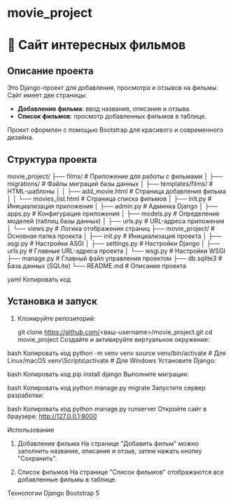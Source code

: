 # movie_project
# 🎥 Сайт интересных фильмов

## Описание проекта
Это Django-проект для добавления, просмотра и отзывов на фильмы.  
Сайт имеет две страницы:  
- **Добавление фильма**: ввод названия, описания и отзыва.  
- **Список фильмов**: просмотр добавленных фильмов в таблице.  

Проект оформлен с помощью Bootstrap для красивого и современного дизайна.



## Структура проекта

movie_project/ ├── films/ # Приложение для работы с фильмами │ ├── migrations/ # Файлы миграций базы данных │ ├── templates/films/ # HTML-шаблоны │ │ ├── add_movie.html # Страница добавления фильма │ │ └── movies_list.html # Страница списка фильмов │ ├── init.py # Инициализация приложения │ ├── admin.py # Админка Django │ ├── apps.py # Конфигурация приложения │ ├── models.py # Определение моделей (таблиц базы данных) │ ├── urls.py # URL-адреса приложения │ └── views.py # Логика отображения страниц ├── movie_project/ # Основная папка проекта │ ├── init.py # Инициализация проекта │ ├── asgi.py # Настройки ASGI │ ├── settings.py # Настройки Django │ ├── urls.py # Главные URL-адреса проекта │ └── wsgi.py # Настройки WSGI ├── manage.py # Главный файл управления проектом ├── db.sqlite3 # База данных (SQLite) └── README.md # Описание проекта

yaml
Копировать код



## Установка и запуск

1. Клонируйте репозиторий:
   
   git clone https://github.com/<ваш-username>/movie_project.git
   cd movie_project
Создайте и активируйте виртуальное окружение:

bash
Копировать код
python -m venv venv
source venv/bin/activate # Для Linux/macOS
venv\Scripts\activate    # Для Windows
Установите Django:

bash
Копировать код
pip install django
Выполните миграции:

bash
Копировать код
python manage.py migrate
Запустите сервер разработки:

bash
Копировать код
python manage.py runserver
Откройте сайт в браузере:
http://127.0.0.1:8000

Использование
1. Добавление фильма
На странице "Добавить фильм" можно заполнить название, описание и отзыв, затем нажать кнопку "Сохранить".

2. Список фильмов
На странице "Список фильмов" отображаются все добавленные фильмы в таблице.

Технологии
Django
Bootstrap 5
